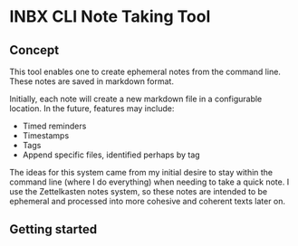 # INBX CLI Note Taking Tool

## Concept
This tool enables one to create ephemeral notes from the command line. These notes are saved in markdown format. 

Initially, each note will create a new markdown file in a configurable location. In the future, features may include:
- Timed reminders
- Timestamps
- Tags
- Append specific files, identified perhaps by tag

The ideas for this system came from my initial desire to stay within the command line (where I do everything) when needing to take a quick note.
I use the Zettelkasten notes system, so these notes are intended to be ephemeral and processed into more cohesive and coherent texts later on.

## Getting started
